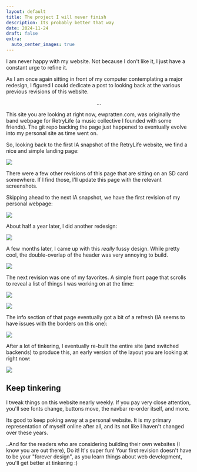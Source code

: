 ```yaml
---
layout: default
title: The project I will never finish
description: Its probably better that way
date: 2024-11-24
draft: false
extra:
  auto_center_images: true
---
```


I am never happy with my website.
Not because I don't like it, I just have a constant urge to refine it.

As I am once again sitting in front of my computer contemplating a major redesign, I figured I could dedicate a post to looking back at the various previous revisions of this website.

<p style="text-align: center;">…</p>

This site you are looking at right now, ewpratten.com, was originally the band webpage for RetryLife (a music collective I founded with some friends). The git repo backing the page just happened to eventually evolve into my personal site as time went on.

So, looking back to the first IA snapshot of the RetryLife website, we find a nice and simple landing page:

![](/assets/blog/the-project-i-wil-never-finish/retrylife-2018.png)

There were a few other revisions of this page that are sitting on an SD card somewhere. If I find those, I'll update this page with the relevant screenshots.

Skipping ahead to the next IA snapshot, we have the first revision of my personal webpage:

![](/assets/blog/the-project-i-wil-never-finish/evan-2018.png)

About half a year later, I did another redesign:

![](/assets/blog/the-project-i-wil-never-finish/evan-2019.png)

A few months later, I came up with this *really* fussy design. While pretty cool, the double-overlap of the header was very annoying to build.

![](/assets/blog/the-project-i-wil-never-finish/evan-2019-2.png)

The next revision was one of my favorites. A simple front page that scrolls to reveal a list of things I was working on at the time:

![](/assets/blog/the-project-i-wil-never-finish/evan-2020-head.png)

![](/assets/blog/the-project-i-wil-never-finish/evan-2020-body.png)

The info section of that page eventually got a bit of a refresh (IA seems to have issues with the borders on this one):

![](/assets/blog/the-project-i-wil-never-finish/evan-2020-2.png)

After a lot of tinkering, I eventually re-built the entire site (and switched backends) to produce this, an early version of the layout you are looking at right now:

![](/assets/blog/the-project-i-wil-never-finish/evan-2021.png)

## Keep tinkering

I tweak things on this website nearly weekly. If you pay very close attention, you'll see fonts change, buttons move, the navbar re-order itself, and more.

Its good to keep poking away at a personal website. It is my primary representation of myself online after all, and its not like I haven't changed over these years.

..And for the readers who are considering building their own websites (I know you are out there), Do it! It's super fun! Your first revision doesn't have to be your "forever design", as you learn things about web development, you'll get better at tinkering :)
